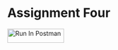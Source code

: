 # Assignment Four
[<img src="https://run.pstmn.io/button.svg" alt="Run In Postman" style="width: 128px; height: 32px;">](https://app.getpostman.com/run-collection/41628394-aa3a87cb-be1e-4aff-aaac-c34a8b6bff28?action=collection%2Ffork&source=rip_markdown&collection-url=entityId%3D41628394-aa3a87cb-be1e-4aff-aaac-c34a8b6bff28%26entityType%3Dcollection%26workspaceId%3D7637fc05-8fdd-4dea-8695-e4d44e3503df#?env%5BTran-HW4%5D=W3sia2V5IjoiSldUIiwidmFsdWUiOiIiLCJlbmFibGVkIjp0cnVlLCJ0eXBlIjoiZGVmYXVsdCIsInNlc3Npb25WYWx1ZSI6IkpXVC4uLiIsImNvbXBsZXRlU2Vzc2lvblZhbHVlIjoiSldUIGV5SmhiR2NpT2lKSVV6STFOaUlzSW5SNWNDSTZJa3BYVkNKOS5leUpwWkNJNklqWTNabVF6TXpFNU5HVXhPR00xTURBMk5EWTJNR0V6TXlJc0luVnpaWEp1WVcxbElqb2lkbWx1YUVCbmJXRnBiQzVqYjIwaUxDSnBZWFFpT2pFM05EUTJOVFUyTnpSOS5tbGRXSXJYYVM3cUtfX1JNNXItdWlIeGlIcHp0bzRKT0R1aG4yNXNGSkZzIiwic2Vzc2lvbkluZGV4IjowfV0=)
